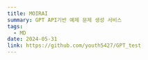 ```yaml
---
title: MOIRAI
summary: GPT API기반 예제 문제 생성 서비스
tags:
  - MD
date: 2024-05-31
link: https://github.com/youth5427/GPT_test
---
```

